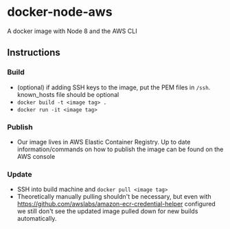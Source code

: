 # docker-node-aws
A docker image with Node 8 and the AWS CLI

## Instructions
### Build
* (optional) if adding SSH keys to the image, put the PEM files in `/ssh`. known_hosts file should be optional
* `docker build -t <image tag> .`
* `docker run -it <image tag>`

### Publish
* Our image lives in AWS Elastic Container Registry. Up to date information/commands on how to publish the image can be found on the AWS console

### Update
* SSH into build machine and `docker pull <image tag>`
* Theoretically manually pulling shouldn't be necessary, but even with https://github.com/awslabs/amazon-ecr-credential-helper configured we still don't see the updated image pulled down for new builds automatically.
